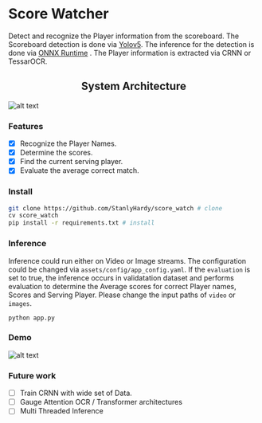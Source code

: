 # Score Watcher
<p>
Detect and recognize the Player information from the scoreboard. The Scoreboard detection is done via <a href="https://github.com/ultralytics/yolov5">Yolov5</a>. The inference for the detection is done via <a href="https://github.com/microsoft/onnxruntime">ONNX Runtime</a> . The Player information is extracted via CRNN or TessarOCR.
</p>

## <div align="center">System Architecture</div>

![alt text](https://github.com/StanlyHardy/score_watch/blob/scoreboard_dev/assets/graphics/system_arch.png)

### <div>Features</div>

- [x] Recognize the Player Names.
- [x] Determine the scores.
- [x] Find the current serving player.
- [x] Evaluate the average correct match.

### <div>Install</div>

```bash
git clone https://github.com/StanlyHardy/score_watch # clone
cv score_watch
pip install -r requirements.txt # install
```

### <div>Inference</div>
Inference could run either on Video or Image streams.  The configuration could be changed via `assets/config/app_config.yaml`. If the `evaluation` is set to true, the inference occurs in validatation dataset and performs evaluation to determine the Average scores for correct Player names, Scores and Serving Player. Please change the input paths of `video` or `images`.
```
python app.py 
```
### <div>Demo</div>
![alt text](https://github.com/StanlyHardy/score_watch/blob/scoreboard_dev/assets/demo/1.jpg)

### Future work

- [ ] Train CRNN with wide set of Data.
- [ ] Gauge Attention OCR / Transformer architectures
- [ ] Multi Threaded Inference
